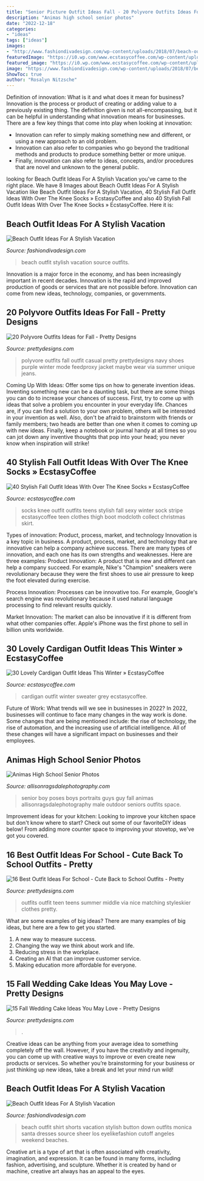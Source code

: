 ```yaml
---
title: "Senior Picture Outfit Ideas Fall - 20 Polyvore Outfits Ideas For Fall"
description: "Animas high school senior photos"
date: "2022-12-18"
categories:
- "ideas"
tags: ["ideas"]
images:
- "http://www.fashiondivadesign.com/wp-content/uploads/2018/07/beach-outfits-9-.jpg"
featuredImage: "https://i0.wp.com/www.ecstasycoffee.com/wp-content/uploads/2016/10/Over-The-Knee-Socks-33.jpg"
featured_image: "https://i0.wp.com/www.ecstasycoffee.com/wp-content/uploads/2016/10/Over-The-Knee-Socks-33.jpg"
image: "https://www.fashiondivadesign.com/wp-content/uploads/2018/07/beach-outfits-3-.jpg"
ShowToc: true
author: "Rosalyn Nitzsche"
---
```



Definition of innovation: What is it and what does it mean for business?
Innovation is the process or product of creating or adding value to a previously existing thing. The definition given is not all-encompassing, but it can be helpful in understanding what innovation means for businesses. 
There are a few key things that come into play when looking at innovation: 
- Innovation can refer to simply making something new and different, or using a new approach to an old problem. 
- Innovation can also refer to companies who go beyond the traditional methods and products to produce something better or more unique. 
- Finally, innovation can also refer to ideas, concepts, and/or procedures that are novel and unknown to the general public.

	

		
looking for Beach Outfit Ideas For A Stylish Vacation you've came to the right place. We have 8 Images about Beach Outfit Ideas For A Stylish Vacation like Beach Outfit Ideas For A Stylish Vacation, 40 Stylish Fall Outfit Ideas With Over The Knee Socks » EcstasyCoffee and also 40 Stylish Fall Outfit Ideas With Over The Knee Socks » EcstasyCoffee. Here it is:
		
    
## Beach Outfit Ideas For A Stylish Vacation

<img loading=lazy src="http://www.fashiondivadesign.com/wp-content/uploads/2018/07/beach-outfits-9-.jpg" onerror="this.onerror=null;this.src='https://tse2.mm.bing.net/th?id=OIP.u5EHzoRPkaURMYPfYHe0-AHaLG&amp;pid=15.1';" alt="Beach Outfit Ideas For A Stylish Vacation">

_Source: fashiondivadesign.com_

>beach outfit stylish vacation source outfits. 

	

Innovation is a major force in the economy, and has been increasingly important in recent decades. Innovation is the rapid and improved production of goods or services that are not possible before. Innovation can come from new ideas, technology, companies, or governments.

    
## 20 Polyvore Outfits Ideas For Fall - Pretty Designs

<img loading=lazy src="https://www.prettydesigns.com/wp-content/uploads/2015/09/20-polyvore-outfits-ideas-for-fall18.jpg" onerror="this.onerror=null;this.src='https://tse3.mm.bing.net/th?id=OIP.exeRzRYz4HkNca5rNS-RqAHaKW&amp;pid=15.1';" alt="20 Polyvore Outfits Ideas for Fall - Pretty Designs">

_Source: prettydesigns.com_

>polyvore outfits fall outfit casual pretty prettydesigns navy shoes purple winter mode feedproxy jacket maybe wear via summer unique jeans. 

	

Coming Up With Ideas: Offer some tips on how to generate invention ideas.
Inventing something new can be a daunting task, but there are some things you can do to increase your chances of success. First, try to come up with ideas that solve a problem you encounter in your everyday life. Chances are, if you can find a solution to your own problem, others will be interested in your invention as well. Also, don't be afraid to brainstorm with friends or family members; two heads are better than one when it comes to coming up with new ideas. Finally, keep a notebook or journal handy at all times so you can jot down any inventive thoughts that pop into your head; you never know when inspiration will strike!

    
## 40 Stylish Fall Outfit Ideas With Over The Knee Socks » EcstasyCoffee

<img loading=lazy src="https://i0.wp.com/www.ecstasycoffee.com/wp-content/uploads/2016/10/Over-The-Knee-Socks-33.jpg" onerror="this.onerror=null;this.src='https://tse4.mm.bing.net/th?id=OIP.GZNvGFKlTvBnfZ61xm2O2wHaNK&amp;pid=15.1';" alt="40 Stylish Fall Outfit Ideas With Over The Knee Socks » EcstasyCoffee">

_Source: ecstasycoffee.com_

>socks knee outfit outfits teens stylish fall sexy winter sock stripe ecstasycoffee teen clothes thigh boot modcloth collect christmas skirt. 

	

Types of innovation: Product, process, market, and technology
Innovation is a key topic in business. A product, process, market, and technology that are innovative can help a company achieve success. There are many types of innovation, and each one has its own strengths and weaknesses. Here are three examples: 
Product Innovation: A product that is new and different can help a company succeed. For example, Nike's "Champion" sneakers were revolutionary because they were the first shoes to use air pressure to keep the foot elevated during exercise.

Process Innovation: Processes can be innovative too. For example, Google's search engine was revolutionary because it used natural language processing to find relevant results quickly.

Market Innovation: The market can also be innovative if it is different from what other companies offer. Apple's iPhone was the first phone to sell in billion units worldwide.

    
## 30 Lovely Cardigan Outfit Ideas This Winter » EcstasyCoffee

<img loading=lazy src="https://i1.wp.com/www.ecstasycoffee.com/wp-content/uploads/2016/10/Dark-Grey-Long-Cardigan-Sweater.jpg?resize=564%2C846" onerror="this.onerror=null;this.src='https://tse4.mm.bing.net/th?id=OIP.XxbZZ8vy-ScQ2wkSNADSfgHaLH&amp;pid=15.1';" alt="30 Lovely Cardigan Outfit Ideas This Winter » EcstasyCoffee">

_Source: ecstasycoffee.com_

>cardigan outfit winter sweater grey ecstasycoffee. 

	

Future of Work: What trends will we see in businesses in 2022?
In 2022, businesses will continue to face many changes in the way work is done. Some changes that are being mentioned include: the rise of technology, the rise of automation, and the increasing use of artificial intelligence. All of these changes will have a significant impact on businesses and their employees.

    
## Animas High School Senior Photos

<img loading=lazy src="http://allisonragsdalephotography.com/wp-content/uploads/2012/10/DSC2846.jpg" onerror="this.onerror=null;this.src='https://tse2.mm.bing.net/th?id=OIP.z0a015MYEhIfUujOPQkB-wAAAA&amp;pid=15.1';" alt="Animas High School Senior Photos">

_Source: allisonragsdalephotography.com_

>senior boy poses boys portraits guys guy fall animas allisonragsdalephotography male outdoor seniors outfits space. 

	

Improvement ideas for your kitchen:
Looking to improve your kitchen space but don't know where to start? Check out some of our favoriteDIY ideas below! From adding more counter space to improving your stovetop, we've got you covered.

    
## 16 Best Outfit Ideas For School - Cute Back To School Outfits - Pretty

<img loading=lazy src="http://www.prettydesigns.com/wp-content/uploads/2016/06/16-cute-outfit-ideas-for-school-7.jpg" onerror="this.onerror=null;this.src='https://tse2.mm.bing.net/th?id=OIP.Q2ADZZf6-VtgaPztnT-EfwHaML&amp;pid=15.1';" alt="16 Best Outfit Ideas For School - Cute Back to School Outfits - Pretty">

_Source: prettydesigns.com_

>outfits outfit teen teens summer middle via nice matching styleskier clothes pretty. 

	

What are some examples of big ideas?
There are many examples of big ideas, but here are a few to get you started. 
1. A new way to measure success. 
2. Changing the way we think about work and life. 
3. Reducing stress in the workplace. 
4. Creating an AI that can improve customer service. 
5. Making education more affordable for everyone.

    
## 15 Fall Wedding Cake Ideas You May Love - Pretty Designs

<img loading=lazy src="https://www.prettydesigns.com/wp-content/uploads/2014/09/Floral-Wedding-Cake.jpg" onerror="this.onerror=null;this.src='https://tse4.mm.bing.net/th?id=OIP.8IqKyKAZfJluuyp3lxQ7xgHaLD&amp;pid=15.1';" alt="15 Fall Wedding Cake Ideas You May Love - Pretty Designs">

_Source: prettydesigns.com_

>. 

	

Creative ideas can be anything from your average idea to something completely off the wall. However, if you have the creativity and ingenuity, you can come up with creative ways to improve or even create new products or services. So whether you’re brainstorming for your business or just thinking up new ideas, take a break and let your mind run wild!

    
## Beach Outfit Ideas For A Stylish Vacation

<img loading=lazy src="https://www.fashiondivadesign.com/wp-content/uploads/2018/07/beach-outfits-3-.jpg" onerror="this.onerror=null;this.src='https://tse1.mm.bing.net/th?id=OIP.qP84pAlNNyXx_qJw5iqlSQHaLH&amp;pid=15.1';" alt="Beach Outfit Ideas For A Stylish Vacation">

_Source: fashiondivadesign.com_

>beach outfit shirt shorts vacation stylish button down outfits monica santa dresses source sheer los eyelikefashion cutoff angeles weekend beaches. 

	

Creative art is a type of art that is often associated with creativity, imagination, and expression. It can be found in many forms, including fashion, advertising, and sculpture. Whether it is created by hand or machine, creative art always has an appeal to the eyes.

